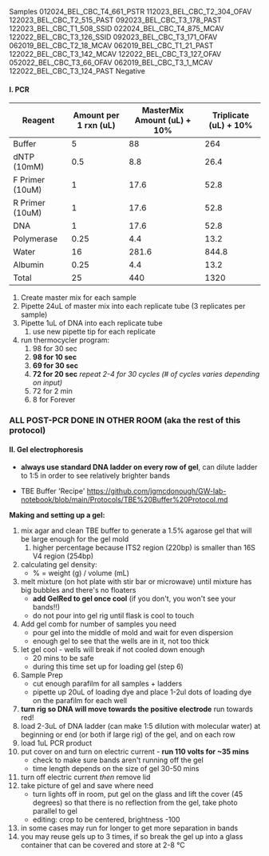 Samples
012024_BEL_CBC_T4_661_PSTR
112023_BEL_CBC_T2_304_OFAV
122023_BEL_CBC_T2_515_PAST
092023_BEL_CBC_T3_178_PAST
122023_BEL_CBC_T1_508_SSID
022024_BEL_CBC_T4_875_MCAV
122022_BEL_CBC_T3_126_SSID
092023_BEL_CBC_T3_171_OFAV
062019_BEL_CBC_T2_18_MCAV
062019_BEL_CBC_T1_21_PAST
122022_BEL_CBC_T3_142_MCAV
122022_BEL_CBC_T3_127_OFAV
052022_BEL_CBC_T3_66_OFAV
062019_BEL_CBC_T3_1_MCAV
122022_BEL_CBC_T3_124_PAST
Negative

#### I. PCR

| Reagent         | Amount per 1 rxn (uL) | MasterMix Amount (uL) + 10% | Triplicate (uL) + 10% |
| --------------- | --------------------- | --------------------------- | --------------------- |
| Buffer          | 5                     | 88                          | 264                   |
| dNTP (10mM)     | 0.5                   | 8.8                         | 26.4                  |
| F Primer (10uM) | 1                     | 17.6                        | 52.8                  |
| R Primer (10uM) | 1                     | 17.6                        | 52.8                  |
| DNA             | 1                     | 17.6                        | 52.8                  |
| Polymerase      | 0.25                  | 4.4                         | 13.2                  |
| Water           | 16                    | 281.6                       | 844.8                 |
| Albumin         | 0.25                  | 4.4                         | 13.2                  |
| Total           | 25                    | 440                         | 1320                  |
1. Create master mix for each sample
2. Pipette 24uL of master mix into each replicate tube (3 replicates per sample)
3. Pipette 1uL of DNA into each replicate tube
	1. use new pipette tip for each replicate
4. run thermocycler program:
	1. 98 for 30 sec
	2. **98 for 10 sec**
	3. **69 for 30 sec**
	4. **72 for 20 sec** 
	*repeat 2-4 for 30 cycles (# of cycles varies depending on input)*
	5. 72 for 2 min
	6. 8 for Forever
	
### **ALL POST-PCR DONE IN OTHER ROOM (aka the rest of this protocol)**

#### II. Gel electrophoresis
- **always use standard DNA ladder on every row of gel**, can dilute ladder to 1:5 in order to see relatively brighter bands

- TBE Buffer 'Recipe' https://github.com/jgmcdonough/GW-lab-notebook/blob/main/Protocols/TBE%20Buffer%20Protocol.md

**Making and setting up a gel:**
1. mix agar and clean TBE buffer to generate a 1.5% agarose gel that will be large enough for the gel mold
	1. higher percentage because ITS2 region (220bp) is smaller than 16S V4 region (254bp)
2. calculating gel density:
	- % = weight (g) / volume (mL)
3. melt mixture (on hot plate with stir bar or microwave) until mixture has big bubbles and there's no floaters
	-  **add GelRed to gel once cool** (if you don't, you won't see your bands!!)
	- do not pour into gel rig until flask is cool to touch
4. Add gel comb for number of samples you need
	- pour gel into the middle of mold and wait for even dispersion
	- enough gel to see that the wells are in it, not too thick
5. let gel cool - wells will break if not cooled down enough
	- 20 mins to be safe
	- during this time set up for loading gel (step 6)
6. Sample Prep
	- cut enough parafilm for all samples + ladders
	- pipette up 20uL of loading dye and place 1-2ul dots of loading dye on the parafilm for each well
7. **turn rig so DNA will move towards the positive electrode** run towards red!
8. load 2-3uL of DNA ladder (can make 1:5 dilution with molecular water) at beginning or end (or both if large rig) of the gel, and on each row
9. load 1uL PCR product 
10. put cover on and turn on electric current - **run 110 volts for ~35 mins**
	- check to make sure bands aren't running off the gel
	- time length depends on the size of gel 30-50 mins 
11. turn off electric current *then* remove lid
12. take picture of gel and save where need
	- turn lights off in room, put gel on the glass and lift the cover (45 degrees) so that there is no reflection from the gel, take photo parallel to gel 
	- editing: crop to be centered, brightness -100
13. in some cases may run for longer to get more separation in bands 
14. you may reuse gels up to 3 times, if so break the gel up into a glass container that can be covered and store at 2-8 °C
